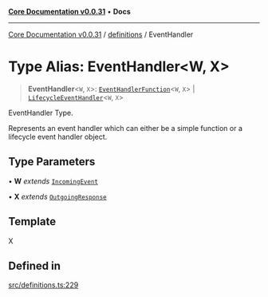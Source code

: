 [**Core Documentation v0.0.31**](../../README.md) • **Docs**

***

[Core Documentation v0.0.31](../../modules.md) / [definitions](../README.md) / EventHandler

# Type Alias: EventHandler\<W, X\>

> **EventHandler**\<`W`, `X`\>: [`EventHandlerFunction`](EventHandlerFunction.md)\<`W`, `X`\> \| [`LifecycleEventHandler`](../interfaces/LifecycleEventHandler.md)\<`W`, `X`\>

EventHandler Type.

Represents an event handler which can either be a simple function or a lifecycle event handler object.

## Type Parameters

• **W** *extends* [`IncomingEvent`](../../events/IncomingEvent/classes/IncomingEvent.md)

• **X** *extends* [`OutgoingResponse`](../../events/OutgoingResponse/classes/OutgoingResponse.md)

## Template

X

## Defined in

[src/definitions.ts:229](https://github.com/stonemjs/core/blob/40e6656006329b0d27f05f845f48db22a574f5ce/src/definitions.ts#L229)
